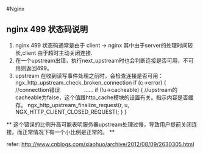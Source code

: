 #Nginx

## nginx 499 状态码说明

1. nginx 499 状态码通常是由于 client -> nginx 其中由于server的处理时间较长,client 由于超时主动关闭连接. 
2. 在一个upstream出错，执行next_upstream时也会判断连接是否可用，不可用则返回499。
3. upstream 在收到读写事件处理之前时，会检查连接是否可用：ngx_http_upstream_check_broken_connection
	if (c->error) { //connecttion错误
　　　　 ……
       if (!u->cacheable) { //upstream的cacheable为false，这个值跟http_cache模块的设置有关。指示内容是否缓存。
       ngx_http_upstream_finalize_request(r, u, NGX_HTTP_CLIENT_CLOSED_REQUEST);
       }
	}
    
 ** 这个错误的比例升高可能表明服务器upstream处理过慢，导致用户提前关闭连接。而正常情况下有一个小比例是正常的。 **
 
 refer: http://www.cnblogs.com/xiaohuo/archive/2012/08/09/2630305.html
